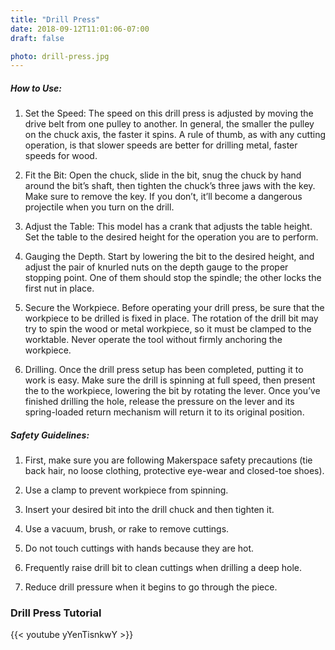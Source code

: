 ```yaml
---
title: "Drill Press"
date: 2018-09-12T11:01:06-07:00
draft: false

photo: drill-press.jpg
---
```


##### How to Use:
1. Set the Speed: The speed on this drill press is adjusted by moving the drive     belt from one pulley to another. In general, the smaller the pulley on the        chuck axis, the faster it spins. A rule of thumb, as with any cutting             operation, is that slower speeds are better for drilling metal, faster speeds     for wood.

2. Fit the Bit: Open the chuck, slide in the bit, snug the chuck by hand around     the bit’s shaft, then tighten the chuck’s three jaws with the key. Make sure to   remove the key. If you don’t, it’ll become a dangerous projectile when you turn   on the drill.

3. Adjust the Table: This model has a crank that adjusts the table height. Set      the table to the desired height for the operation you are to perform.

4. Gauging the Depth. Start by lowering the bit to the desired height, and          ad­just the pair of knurled nuts on the depth gauge to the proper stopping        point. One of them should stop the spindle; the other locks the first nut in      place.

5. Secure the Workpiece. Before operating your drill press, be sure that the        workpiece to be drilled is fixed in place. The ro­tation of the drill bit may     try to spin the wood or metal workpiece, so it must be clamped to the             worktable. Never operate the tool without firmly anchoring the workpiece.

6. Drilling. Once the drill press setup has been completed, put­ting it to work     is easy. Make sure the drill is spinning at full speed, then present the to       the workpiece, lowering the bit by rotating the lever. Once you’ve finished       drilling the hole, release the pressure on the lever and its spring-loaded        return mechanism will return it to its original position.

##### Safety Guidelines:
1. First, make sure you are following Makerspace safety precautions (tie back       hair, no loose clothing, protective eye-wear and closed-toe shoes).

2. Use a clamp to prevent workpiece from spinning.

3. Insert your desired bit into the drill chuck and then tighten it.

4. Use a vacuum, brush, or rake to remove cuttings.

5. Do not touch cuttings with hands because they are hot. 

6. Frequently raise drill bit to clean cuttings when drilling a deep hole.

7. Reduce drill pressure when it begins to go through the piece.

### Drill Press Tutorial
{{< youtube yYenTisnkwY >}}